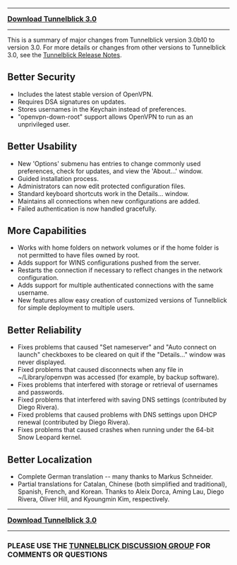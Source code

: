 
---

<font size='3'><b><a href='https://code.google.com/p/tunnelblick/downloads/detail?name=Tunnelblick_3.0.dmg'>Download Tunnelblick 3.0</a></b></font>

---


This is a summary of major changes from Tunnelblick version 3.0b10 to version 3.0. For more details or changes from other versions to Tunnelblick 3.0, see the [Tunnelblick Release Notes](RlsNotes.md).

## Better Security ##
  * Includes the latest stable version of OpenVPN.
  * Requires DSA signatures on updates.
  * Stores usernames in the Keychain instead of preferences.
  * "openvpn-down-root" support allows OpenVPN to run as an unprivileged user.

## Better Usability ##
  * New 'Options' submenu has entries to change commonly used preferences, check for updates, and view the 'About...' window.
  * Guided installation process.
  * Administrators can now edit protected configuration files.
  * Standard keyboard shortcuts work in the Details... window.
  * Maintains all connections when new configurations are added.
  * Failed authentication is now handled gracefully.

## More Capabilities ##
  * Works with home folders on network volumes or if the home folder is not permitted to have files owned by root.
  * Adds support for WINS configurations pushed from the server.
  * Restarts the connection if necessary to reflect changes in the network configuration.
  * Adds support for multiple authenticated connections with the same username.
  * New features allow easy creation of customized versions of Tunnelblick for simple deployment to multiple users.

## Better Reliability ##
  * Fixes problems that caused "Set nameserver" and "Auto connect on launch" checkboxes to be cleared on quit if the "Details..." window was never displayed.
  * Fixed problems that caused disconnects when any file in ~/Library/openvpn was accessed (for example, by backup software).
  * Fixes problems that interfered with storage or retrieval of usernames and passwords.
  * Fixed problems that interfered with saving DNS settings (contributed by Diego Rivera).
  * Fixed problems that caused problems with DNS settings upon DHCP renewal (contributed by Diego Rivera).
  * Fixes problems that caused crashes when running under the 64-bit Snow Leopard kernel.

## Better Localization ##
  * Complete German translation -- many thanks to Markus Schneider.
  * Partial translations for Catalan, Chinese (both simplified and traditional), Spanish, French, and Korean. Thanks to Aleix Dorca, Aming Lau, Diego Rivera, Oliver Hill, and Kyoungmin Kim, respectively.


---

<font size='3'><b><a href='https://code.google.com/p/tunnelblick/downloads/detail?name=Tunnelblick_3.0.dmg'>Download Tunnelblick 3.0</a></b></font>

---


### PLEASE USE THE [TUNNELBLICK DISCUSSION GROUP](http://groups.google.com/group/tunnelblick-discuss) FOR COMMENTS OR QUESTIONS ###